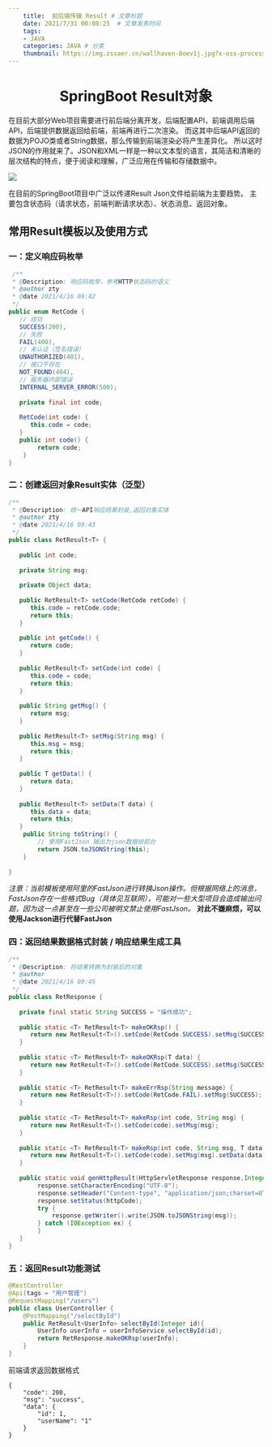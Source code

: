 ```yaml
---
    title:  前后端传输 Result # 文章标题  
    date: 2021/7/31 00:08:25  # 文章发表时间
    tags:
    - JAVA
    categories: JAVA # 分类
    thumbnail: https://img.zssaer.cn/wallhaven-8oev1j.jpg?x-oss-process=style/small # 略缩图
---
```

<h1 align = "center">SpringBoot Result对象</h1>
在目前大部分Web项目需要进行前后端分离开发，后端配置API，前端调用后端API，后端提供数据返回给前端，前端再进行二次渲染。
而这其中后端API返回的数据为POJO类或者String数据，那么传输到前端渲染必将产生差异化。
所以这时JSON的作用就来了。JSON和XML一样是一种以文本型的语言，其简洁和清晰的层次结构的特点，便于阅读和理解，广泛应用在传输和存储数据中。

![](https://img.zssaer.cn/json1.png)

在目前的SpringBoot项目中广泛以传递Result Json文件给前端为主要趋势。
主要包含状态码（请求状态，前端判断请求状态）、状态消息、返回对象。
## 常用Result模板以及使用方式
### 一：定义响应码枚举

```java
 /**
 * @Description: 响应码枚举，参考HTTP状态码的语义
 * @author zty
 * @date 2021/4/16 09:42
 */
public enum RetCode {
   // 成功
   SUCCESS(200),
   // 失败
   FAIL(400),
   // 未认证（签名错误）
   UNAUTHORIZED(401),
   // 接口不存在
   NOT_FOUND(404),
   // 服务器内部错误
   INTERNAL_SERVER_ERROR(500);
 
   private final int code;
 
   RetCode(int code) {
      this.code = code;
   }
   public int code() {
        return code;
    }
}
```

### 二：创建返回对象Result实体（泛型）

```java
/**
 * @Description: 统一API响应结果封装,返回对象实体
 * @author zty
 * @date 2021/4/16 09:43
 */
public class RetResult<T> {
 
   public int code;
 
   private String msg;
 
   private Object data;
 
   public RetResult<T> setCode(RetCode retCode) {
      this.code = retCode.code;
      return this;
   }
 
   public int getCode() {
      return code;
   }
 
   public RetResult<T> setCode(int code) {
      this.code = code;
      return this;
   }
 
   public String getMsg() {
      return msg;
   }
 
   public RetResult<T> setMsg(String msg) {
      this.msg = msg;
      return this;
   }
 
   public T getData() {
      return data;
   }
 
   public RetResult<T> setData(T data) {
      this.data = data;
      return this;
   }
    public String toString() {
        // 使用FastJson 输出为json数据给前台
        return JSON.toJSONString(this);
    }
 
}
```
*注意：当前模板使用阿里的FastJson进行转换Json操作。但根据网络上的消息，FastJson存在一些格式Bug（具体见互联网），可能对一些大型项目会造成输出问题，因为这一点甚至在一些公司被明文禁止使用FastJson。*
**对此不嫌麻烦，可以使用Jackson进行代替FastJson**

### 四：返回结果数据格式封装 / 响应结果生成工具

```java
/**
 * @Description: 将结果转换为封装后的对象
 * @author
 * @date 2021/4/16 09:45
 */
public class RetResponse {
 
   private final static String SUCCESS = "操作成功";
 
   public static <T> RetResult<T> makeOKRsp() {
      return new RetResult<T>().setCode(RetCode.SUCCESS).setMsg(SUCCESS);
   }
 
   public static <T> RetResult<T> makeOKRsp(T data) {
      return new RetResult<T>().setCode(RetCode.SUCCESS).setMsg(SUCCESS).setData(data);
   }
 
   public static <T> RetResult<T> makeErrRsp(String message) {
      return new RetResult<T>().setCode(RetCode.FAIL).setMsg(SUCCESS);
   }
 
   public static <T> RetResult<T> makeRsp(int code, String msg) {
      return new RetResult<T>().setCode(code).setMsg(msg);
   }
    
   public static <T> RetResult<T> makeRsp(int code, String msg, T data) {
      return new RetResult<T>().setCode(code).setMsg(msg).setData(data);
   }
    
   public static void genHttpResult(HttpServletResponse response,Integer httpCode,String msg) {
    	response.setCharacterEncoding("UTF-8");
        response.setHeader("Content-type", "application/json;charset=UTF-8");
        response.setStatus(httpCode);
        try {
            response.getWriter().write(JSON.toJSONString(msg));
        } catch (IOException ex) {
        }
   }
}
```

### 五：返回Result功能测试

```java
@RestController
@Api(tags = "用户管理")
@RequestMapping("/users")
public class UserController {
	@PostMapping("/selectById")
    public RetResult<UserInfo> selectById(Integer id){
    	UserInfo userInfo = userInfoService.selectById(id);
    	return RetResponse.makeOKRsp(userInfo);
	}
}
```

前端请求返回数据格式

```
{
    "code": 200,
    "msg": "success",
    "data": {
        "id": 1,
        "userName": "1"
    }
}
```







